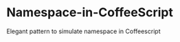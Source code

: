 Namespace-in-CoffeeScript
=========================

Elegant pattern to simulate namespace in Coffeescript